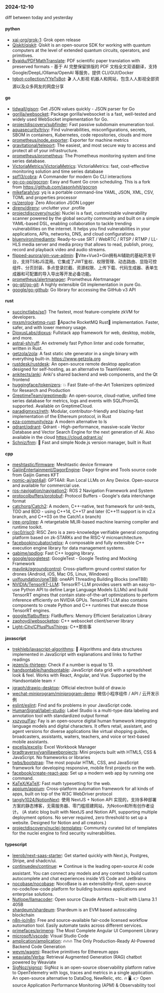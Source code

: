 ### 2024-12-10
diff between today and yesterday

#### python
* [xai-org/grok-1](https://github.com/xai-org/grok-1): Grok open release
* [Qiskit/qiskit](https://github.com/Qiskit/qiskit): Qiskit is an open-source SDK for working with quantum computers at the level of extended quantum circuits, operators, and primitives.
* [Byaidu/PDFMathTranslate](https://github.com/Byaidu/PDFMathTranslate): PDF scientific paper translation with preserved formats - 基于 AI 完整保留排版的 PDF 文档全文双语翻译，支持 Google/DeepL/Ollama/OpenAI 等服务，提供 CLI/GUI/Docker
* [tgbot-collection/YYeTsBot](https://github.com/tgbot-collection/YYeTsBot): 🎬 人人影视 机器人和网站，包含人人影视全部资源以及众多网友的网盘分享

#### go
* [tidwall/gjson](https://github.com/tidwall/gjson): Get JSON values quickly - JSON parser for Go
* [gorilla/websocket](https://github.com/gorilla/websocket): Package gorilla/websocket is a fast, well-tested and widely used WebSocket implementation for Go.
* [projectdiscovery/subfinder](https://github.com/projectdiscovery/subfinder): Fast passive subdomain enumeration tool.
* [aquasecurity/trivy](https://github.com/aquasecurity/trivy): Find vulnerabilities, misconfigurations, secrets, SBOM in containers, Kubernetes, code repositories, clouds and more
* [prometheus/node_exporter](https://github.com/prometheus/node_exporter): Exporter for machine metrics
* [gravitational/teleport](https://github.com/gravitational/teleport): The easiest, and most secure way to access and protect all of your infrastructure.
* [prometheus/prometheus](https://github.com/prometheus/prometheus): The Prometheus monitoring system and time series database.
* [VictoriaMetrics/VictoriaMetrics](https://github.com/VictoriaMetrics/VictoriaMetrics): VictoriaMetrics: fast, cost-effective monitoring solution and time series database
* [spf13/cobra](https://github.com/spf13/cobra): A Commander for modern Go CLI interactions
* [go-co-op/gocron](https://github.com/go-co-op/gocron): Easy and fluent Go cron scheduling. This is a fork from https://github.com/jasonlvhit/gocron
* [mikefarah/yq](https://github.com/mikefarah/yq): yq is a portable command-line YAML, JSON, XML, CSV, TOML and properties processor
* [rs/zerolog](https://github.com/rs/zerolog): Zero Allocation JSON Logger
* [direnv/direnv](https://github.com/direnv/direnv): unclutter your .profile
* [projectdiscovery/nuclei](https://github.com/projectdiscovery/nuclei): Nuclei is a fast, customizable vulnerability scanner powered by the global security community and built on a simple YAML-based DSL, enabling collaboration to tackle trending vulnerabilities on the internet. It helps you find vulnerabilities in your applications, APIs, networks, DNS, and cloud configurations.
* [bluenviron/mediamtx](https://github.com/bluenviron/mediamtx): Ready-to-use SRT / WebRTC / RTSP / RTMP / LL-HLS media server and media proxy that allows to read, publish, proxy, record and playback video and audio streams.
* [flipped-aurora/gin-vue-admin](https://github.com/flipped-aurora/gin-vue-admin): 🚀Vite+Vue3+Gin拥有AI辅助的基础开发平台，支持TS和JS混用。它集成了JWT鉴权、权限管理、动态路由、显隐可控组件、分页封装、多点登录拦截、资源权限、上传下载、代码生成器、表单生成器和可配置的导入导出等开发必备功能。
* [prometheus/alertmanager](https://github.com/prometheus/alertmanager): Prometheus Alertmanager
* [go-git/go-git](https://github.com/go-git/go-git): A highly extensible Git implementation in pure Go.
* [google/go-github](https://github.com/google/go-github): Go library for accessing the GitHub v3 API

#### rust
* [succinctlabs/sp1](https://github.com/succinctlabs/sp1): The fastest, most feature-complete zkVM for developers.
* [mxsm/rocketmq-rust](https://github.com/mxsm/rocketmq-rust): 🚀Apache RocketMQ Rust🦀 implementation. Faster, safer, and with lower memory usage.
* [DioxusLabs/dioxus](https://github.com/DioxusLabs/dioxus): Fullstack app framework for web, desktop, mobile, and more.
* [astral-sh/ruff](https://github.com/astral-sh/ruff): An extremely fast Python linter and code formatter, written in Rust.
* [getzola/zola](https://github.com/getzola/zola): A fast static site generator in a single binary with everything built-in. https://www.getzola.org
* [rustdesk/rustdesk](https://github.com/rustdesk/rustdesk): An open-source remote desktop application designed for self-hosting, as an alternative to TeamViewer.
* [ankitects/anki](https://github.com/ankitects/anki): Anki's shared backend and web components, and the Qt frontend
* [huggingface/tokenizers](https://github.com/huggingface/tokenizers): 💥 Fast State-of-the-Art Tokenizers optimized for Research and Production
* [GreptimeTeam/greptimedb](https://github.com/GreptimeTeam/greptimedb): An open-source, cloud-native, unified time series database for metrics, logs and events with SQL/PromQL supported. Available on GreptimeCloud.
* [paradigmxyz/reth](https://github.com/paradigmxyz/reth): Modular, contributor-friendly and blazing-fast implementation of the Ethereum protocol, in Rust
* [eza-community/eza](https://github.com/eza-community/eza): A modern alternative to ls
* [qdrant/qdrant](https://github.com/qdrant/qdrant): Qdrant - High-performance, massive-scale Vector Database and Vector Search Engine for the next generation of AI. Also available in the cloud https://cloud.qdrant.io/
* [Schniz/fnm](https://github.com/Schniz/fnm): 🚀 Fast and simple Node.js version manager, built in Rust

#### cpp
* [meshtastic/firmware](https://github.com/meshtastic/firmware): Meshtastic device firmware
* [GaijinEntertainment/DagorEngine](https://github.com/GaijinEntertainment/DagorEngine): Dagor Engine and Tools source code from Gaijin Games KFT
* [nomic-ai/gpt4all](https://github.com/nomic-ai/gpt4all): GPT4All: Run Local LLMs on Any Device. Open-source and available for commercial use.
* [ros-navigation/navigation2](https://github.com/ros-navigation/navigation2): ROS 2 Navigation Framework and System
* [protocolbuffers/protobuf](https://github.com/protocolbuffers/protobuf): Protocol Buffers - Google's data interchange format
* [catchorg/Catch2](https://github.com/catchorg/Catch2): A modern, C++-native, test framework for unit-tests, TDD and BDD - using C++14, C++17 and later (C++11 support is in v2.x branch, and C++03 on the Catch1.x branch)
* [iree-org/iree](https://github.com/iree-org/iree): A retargetable MLIR-based machine learning compiler and runtime toolkit.
* [risc0/risc0](https://github.com/risc0/risc0): RISC Zero is a zero-knowledge verifiable general computing platform based on zk-STARKs and the RISC-V microarchitecture.
* [facebookincubator/velox](https://github.com/facebookincubator/velox): A composable and fully extensible C++ execution engine library for data management systems.
* [gabime/spdlog](https://github.com/gabime/spdlog): Fast C++ logging library.
* [google/googletest](https://github.com/google/googletest): GoogleTest - Google Testing and Mocking Framework
* [mavlink/qgroundcontrol](https://github.com/mavlink/qgroundcontrol): Cross-platform ground control station for drones (Android, iOS, Mac OS, Linux, Windows)
* [uxlfoundation/oneTBB](https://github.com/uxlfoundation/oneTBB): oneAPI Threading Building Blocks (oneTBB)
* [NVIDIA/TensorRT-LLM](https://github.com/NVIDIA/TensorRT-LLM): TensorRT-LLM provides users with an easy-to-use Python API to define Large Language Models (LLMs) and build TensorRT engines that contain state-of-the-art optimizations to perform inference efficiently on NVIDIA GPUs. TensorRT-LLM also contains components to create Python and C++ runtimes that execute those TensorRT engines.
* [google/flatbuffers](https://github.com/google/flatbuffers): FlatBuffers: Memory Efficient Serialization Library
* [zaphoyd/websocketpp](https://github.com/zaphoyd/websocketpp): C++ websocket client/server library
* [Light-City/CPlusPlusThings](https://github.com/Light-City/CPlusPlusThings): C++那些事

#### javascript
* [trekhleb/javascript-algorithms](https://github.com/trekhleb/javascript-algorithms): 📝 Algorithms and data structures implemented in JavaScript with explanations and links to further readings
* [jezen/is-thirteen](https://github.com/jezen/is-thirteen): Check if a number is equal to 13.
* [handsontable/handsontable](https://github.com/handsontable/handsontable): JavaScript data grid with a spreadsheet look & feel. Works with React, Angular, and Vue. Supported by the Handsontable team ⚡
* [jgraph/drawio-desktop](https://github.com/jgraph/drawio-desktop): Official electron build of draw.io
* [wechat-miniprogram/miniprogram-demo](https://github.com/wechat-miniprogram/miniprogram-demo): 微信小程序组件 / API / 云开发示例
* [eslint/eslint](https://github.com/eslint/eslint): Find and fix problems in your JavaScript code.
* [HumanSignal/label-studio](https://github.com/HumanSignal/label-studio): Label Studio is a multi-type data labeling and annotation tool with standardized output format
* [xszyou/Fay](https://github.com/xszyou/Fay): Fay is an open-source digital human framework integrating language models and digital characters. It offers retail, assistant, and agent versions for diverse applications like virtual shopping guides, broadcasters, assistants, waiters, teachers, and voice or text-based mobile assistants.
* [exceljs/exceljs](https://github.com/exceljs/exceljs): Excel Workbook Manager
* [bradtraversy/vanillawebprojects](https://github.com/bradtraversy/vanillawebprojects): Mini projects built with HTML5, CSS & JavaScript. No frameworks or libraries
* [twbs/bootstrap](https://github.com/twbs/bootstrap): The most popular HTML, CSS, and JavaScript framework for developing responsive, mobile first projects on the web.
* [facebook/create-react-app](https://github.com/facebook/create-react-app): Set up a modern web app by running one command.
* [KaTeX/KaTeX](https://github.com/KaTeX/KaTeX): Fast math typesetting for the web.
* [appium/appium](https://github.com/appium/appium): Cross-platform automation framework for all kinds of apps, built on top of the W3C WebDriver protocol
* [tangly1024/NotionNext](https://github.com/tangly1024/NotionNext): 使用 NextJS + Notion API 实现的，支持多种部署方案的静态博客，无需服务器、零门槛搭建网站，为Notion和所有创作者设计。 (A static blog built with NextJS and Notion API, supporting multiple deployment options. No server required, zero threshold to set up a website. Designed for Notion and all creators.)
* [projectdiscovery/nuclei-templates](https://github.com/projectdiscovery/nuclei-templates): Community curated list of templates for the nuclei engine to find security vulnerabilities.

#### typescript
* [leerob/next-saas-starter](https://github.com/leerob/next-saas-starter): Get started quickly with Next.js, Postgres, Stripe, and shadcn/ui.
* [continuedev/continue](https://github.com/continuedev/continue): ⏩ Continue is the leading open-source AI code assistant. You can connect any models and any context to build custom autocomplete and chat experiences inside VS Code and JetBrains
* [nocobase/nocobase](https://github.com/nocobase/nocobase): NocoBase is an extensibility-first, open-source no-code/low-code platform for building business applications and enterprise solutions.
* [Nutlope/llamacoder](https://github.com/Nutlope/llamacoder): Open source Claude Artifacts – built with Llama 3.1 405B
* [shardeum/shardeum](https://github.com/shardeum/shardeum): Shardeum is an EVM based autoscaling blockchain
* [n8n-io/n8n](https://github.com/n8n-io/n8n): Free and source-available fair-code licensed workflow automation tool. Easily automate tasks across different services.
* [primefaces/primeng](https://github.com/primefaces/primeng): The Most Complete Angular UI Component Library
* [microsoft/vscode](https://github.com/microsoft/vscode): Visual Studio Code
* [amplication/amplication](https://github.com/amplication/amplication): 🔥🔥🔥 The Only Production-Ready AI-Powered Backend Code Generation
* [wevm/wagmi](https://github.com/wevm/wagmi): Reactive primitives for Ethereum apps
* [weaviate/Verba](https://github.com/weaviate/Verba): Retrieval Augmented Generation (RAG) chatbot powered by Weaviate
* [SigNoz/signoz](https://github.com/SigNoz/signoz): SigNoz is an open-source observability platform native to OpenTelemetry with logs, traces and metrics in a single application. An open-source alternative to DataDog, NewRelic, etc. 🔥 🖥. 👉 Open source Application Performance Monitoring (APM) & Observability tool
